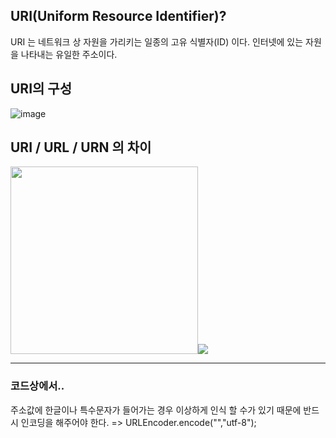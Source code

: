 ## URI(Uniform Resource Identifier)?
URI 는 네트워크 상 자원을 가리키는 일종의 고유 식별자(ID) 이다.
인터넷에 있는 자원을 나타내는 유일한 주소이다.  

## URI의 구성
![image](https://user-images.githubusercontent.com/72377237/122423642-07baf080-cfc9-11eb-957d-c573a4288772.png)

## URI / URL / URN 의 차이
<img src="https://user-images.githubusercontent.com/72377237/122423698-14d7df80-cfc9-11eb-9f7d-419d02e013eb.png" width="300"><img src="https://user-images.githubusercontent.com/72377237/122423766-2325fb80-cfc9-11eb-88f8-c52a3a41fb4c.png">

------------------
### 코드상에서..
주소값에 한글이나 특수문자가 들어가는 경우 이상하게 인식 할 수가 있기 때문에
반드시 인코딩을 해주어야 한다.
=> URLEncoder.encode("","utf-8");
  
